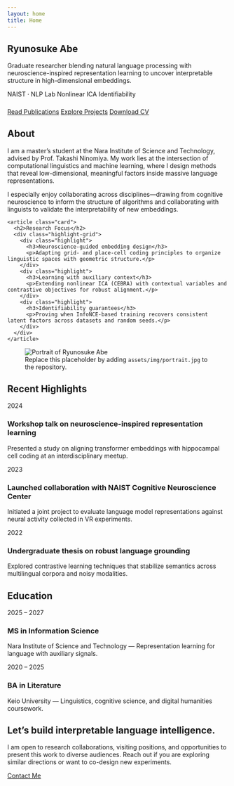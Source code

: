 ```yaml
---
layout: home
title: Home
---
```


<section class="hero">
  <h1>Ryunosuke Abe</h1>
  <p class="subtitle">
    Graduate researcher blending natural language processing with neuroscience-inspired representation learning
    to uncover interpretable structure in high-dimensional embeddings.
  </p>
  <div class="meta">
    <span class="tag blue">NAIST · NLP Lab</span>
    <span class="tag green">Nonlinear ICA</span>
    <span class="tag pink">Identifiability</span>
  </div>
  <div class="meta" style="margin-top:1.4rem;">
    <a class="btn primary" href="/publications/">Read Publications</a>
    <a class="btn ghost" href="/projects/">Explore Projects</a>
    <a class="btn ghost" href="/cv/">Download CV</a>
  </div>
</section>

<section class="grid-2">
  <div>
    <article class="card">
      <h2>About</h2>
      <p>
        I am a master’s student at the Nara Institute of Science and Technology, advised by Prof. Takashi Ninomiya.
        My work lies at the intersection of computational linguistics and machine learning, where I design methods that
        reveal low-dimensional, meaningful factors inside massive language representations.
      </p>
      <p>
        I especially enjoy collaborating across disciplines—drawing from cognitive neuroscience to inform the structure of
        algorithms and collaborating with linguists to validate the interpretability of new embeddings.
      </p>
    </article>

    <article class="card">
      <h2>Research Focus</h2>
      <div class="highlight-grid">
        <div class="highlight">
          <h3>Neuroscience-guided embedding design</h3>
          <p>Adapting grid- and place-cell coding principles to organize linguistic spaces with geometric structure.</p>
        </div>
        <div class="highlight">
          <h3>Learning with auxiliary context</h3>
          <p>Extending nonlinear ICA (CEBRA) with contextual variables and contrastive objectives for robust alignment.</p>
        </div>
        <div class="highlight">
          <h3>Identifiability guarantees</h3>
          <p>Proving when InfoNCE-based training recovers consistent latent factors across datasets and random seeds.</p>
        </div>
      </div>
    </article>
  </div>

  <figure class="card profile-image">
    <img src="/assets/img/portrait.jpg" alt="Portrait of Ryunosuke Abe" class="responsive">
    <figcaption class="figure-note">
      Replace this placeholder by adding <code>assets/img/portrait.jpg</code> to the repository.
    </figcaption>
  </figure>
</section>

<section class="card">
  <h2>Recent Highlights</h2>
  <div class="timeline">
    <div class="timeline-item">
      <span class="period">2024</span>
      <h3>Workshop talk on neuroscience-inspired representation learning</h3>
      <p>Presented a study on aligning transformer embeddings with hippocampal cell coding at an interdisciplinary meetup.</p>
    </div>
    <div class="timeline-item">
      <span class="period">2023</span>
      <h3>Launched collaboration with NAIST Cognitive Neuroscience Center</h3>
      <p>Initiated a joint project to evaluate language model representations against neural activity collected in VR experiments.</p>
    </div>
    <div class="timeline-item">
      <span class="period">2022</span>
      <h3>Undergraduate thesis on robust language grounding</h3>
      <p>Explored contrastive learning techniques that stabilize semantics across multilingual corpora and noisy modalities.</p>
    </div>
  </div>
</section>

<section class="card">
  <h2>Education</h2>
  <div class="timeline">
    <div class="timeline-item">
      <span class="period">2025 – 2027</span>
      <h3>MS in Information Science</h3>
      <p>Nara Institute of Science and Technology — Representation learning for language with auxiliary signals.</p>
    </div>
    <div class="timeline-item">
      <span class="period">2020 – 2025</span>
      <h3>BA in Literature</h3>
      <p>Keio University — Linguistics, cognitive science, and digital humanities coursework.</p>
    </div>
  </div>
</section>

<section class="callout">
  <h2>Let’s build interpretable language intelligence.</h2>
  <p>
    I am open to research collaborations, visiting positions, and opportunities to present this work to diverse audiences.
    Reach out if you are exploring similar directions or want to co-design new experiments.
  </p>
  <a class="btn primary" href="mailto:ryunosuke.abe@example.com">Contact Me</a>
</section>
